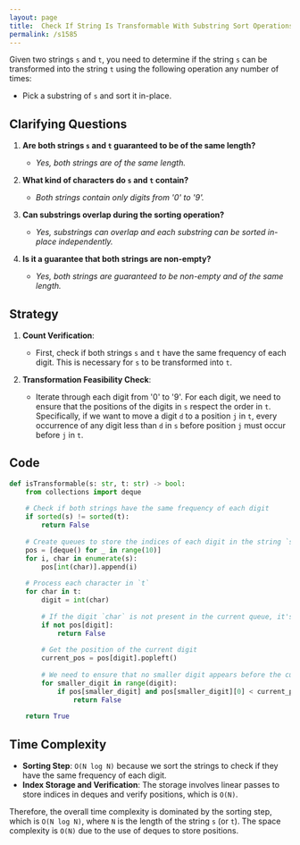 ```yaml
---
layout: page
title:  Check If String Is Transformable With Substring Sort Operations-out
permalink: /s1585
---
```


Given two strings `s` and `t`, you need to determine if the string `s` can be transformed into the string `t` using the following operation any number of times:

- Pick a substring of `s` and sort it in-place.

## Clarifying Questions

1. **Are both strings `s` and `t` guaranteed to be of the same length?**
   - *Yes, both strings are of the same length.*

2. **What kind of characters do `s` and `t` contain?**
   - *Both strings contain only digits from '0' to '9'.*

3. **Can substrings overlap during the sorting operation?**
   - *Yes, substrings can overlap and each substring can be sorted in-place independently.*

4. **Is it a guarantee that both strings are non-empty?**
   - *Yes, both strings are guaranteed to be non-empty and of the same length.*

## Strategy

1. **Count Verification**:
   - First, check if both strings `s` and `t` have the same frequency of each digit. This is necessary for `s` to be transformed into `t`.

2. **Transformation Feasibility Check**:
   - Iterate through each digit from '0' to '9'. For each digit, we need to ensure that the positions of the digits in `s` respect the order in `t`. Specifically, if we want to move a digit `d` to a position `j` in `t`, every occurrence of any digit less than `d` in `s` before position `j` must occur before `j` in `t`.

## Code

```python
def isTransformable(s: str, t: str) -> bool:
    from collections import deque
    
    # Check if both strings have the same frequency of each digit
    if sorted(s) != sorted(t):
        return False
    
    # Create queues to store the indices of each digit in the string `s`
    pos = [deque() for _ in range(10)]
    for i, char in enumerate(s):
        pos[int(char)].append(i)
    
    # Process each character in `t`
    for char in t:
        digit = int(char)
        
        # If the digit `char` is not present in the current queue, it's incorrect
        if not pos[digit]:
            return False
        
        # Get the position of the current digit
        current_pos = pos[digit].popleft()
        
        # We need to ensure that no smaller digit appears before the current_pos in t
        for smaller_digit in range(digit):
            if pos[smaller_digit] and pos[smaller_digit][0] < current_pos:
                return False
    
    return True
```

## Time Complexity

- **Sorting Step**: `O(N log N)` because we sort the strings to check if they have the same frequency of each digit.
- **Index Storage and Verification**: The storage involves linear passes to store indices in deques and verify positions, which is `O(N)`.

Therefore, the overall time complexity is dominated by the sorting step, which is `O(N log N)`, where `N` is the length of the string `s` (or `t`). The space complexity is `O(N)` due to the use of deques to store positions.